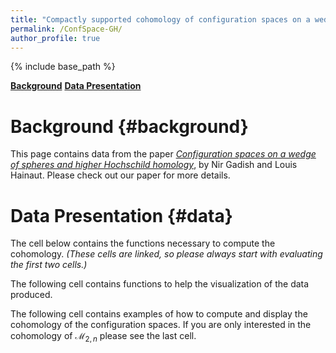 ```yaml
---
title: "Compactly supported cohomology of configuration spaces on a wedge of spheres"
permalink: /ConfSpace-GH/
author_profile: true
---
```


<script src="https://sagecell.sagemath.org/static/embedded_sagecell.js"></script>
<script>sagecell.makeSagecell({"inputLocation": ".sage", linked: 'True'});</script>
<link rel="stylesheet" type="text/css" href="https://sagecell.sagemath.org/static/sagecell_embed.css">

{% include base_path %}

**[Background](#background)**
**[Data Presentation](#data)**

# Background {#background}

This page contains data from the paper *[Configuration spaces on a wedge of spheres and higher Hochschild homology](https://arxiv.org)*, by Nir Gadish and Louis Hainaut. Please check out our paper for more details.

# Data Presentation {#data}

The cell below contains the functions necessary to compute the cohomology. *(These cells are linked, so please always start with evaluating the first two cells.)*

<div class="sage"><script type="text/x-sage">
# Computations for the E1-page

p = SymmetricFunctions(QQ).power()
s = SymmetricFunctions(QQ).schur()

# returns the decomposition of the term in degree n of the Lie operad into irreducibles
def Lie(n):
    if n == 0:
        return s.zero()
        
    result = sum(moebius(d)*p[d]^Integer(n/d) for d in divisors(n))
    return s(result/n)

# This function and the next one implement by hand the plethysm of s[n] with SLie \otimes H(X), so that only the
# necessary terms are computed and are added to the appropriate term on the E1 page
def aux_func(part, chain_comp):
    l = part.to_exp()
    return prod( s[l[i]].plethysm(chain_comp[i+1]) for i in range(len(l)) )


def E1(particles, dimension, line, col, CTot):
    result = s.zero().tensor(s.zero())
    for k in range(particles-line-col, particles-line+1):
        for part1 in Partitions(particles-k, length = line):
            temp_top = aux_func(part1, CTot[1])
            for part2 in Partitions(k, length = particles-line-col):
                temp = aux_func(part2, CTot[0])*temp_top
                result += temp
    return (-1)^(dimension*line+col)*result
    
# Computations for the E2-page

# Takes the alternating sum of a line and distributes the terms in the two possibly non-zero terms according to
# their sign (would provide the correct answer if there were no cancellation in the Euler characteristic)
def Compute_LowerBound(particles, dimension):
    bound = particles+1

    # Returns the tensor product of SLie with the cohomology of X, graded by the degree of the cohomology part
    # The sign is chosen according to the degree of the corresponding term in the tensor product, so that Koszul
    # duality is automatically implemented
    CTot = [[-Lie(i).degree_negation().omega().tensor(s.one()) for i in range(bound)],
            [(-1)^(dimension+1)*Lie(i).degree_negation().omega().tensor(s[1]) for i in range(bound)]]

    if particles == 1:
        return[[E1(particles, dimension, 0, 0, CTot)], [E1(particles, dimension, 1, 0, CTot)]] # Since F(X, 1) = X
    
    #else:
    Hom = [[s.zero().tensor(s.zero())],[s.zero().tensor(s.zero())]]

    for line in range(1, particles):
        alt_sum = sum((-1)^(line+col+particles)*E1(particles, dimension, line, col, CTot) 
                      for col in range(particles-line+1))
        Hom[0].append(alt_sum.map_coefficients(lambda coeff : max(0, -coeff)))
        Hom[1].append(alt_sum.map_coefficients(lambda coeff : max(0, coeff)))
    
    Hom[1].append(E1(particles, dimension, particles, 0, CTot))
    return Hom


#The following is a long function. Therefore it is the last one on this cell

# When Partial is set to True it only corrects the multiplicities whose value follows from a theoretical argument
# (i.e. the symmetric and exterior powers).
# When Partial is set to False it additionnally corrects the multiplicities according to specific computations
def Sharpen_LowerBound(particles, dimension, Hom, Partial = False):
    if dimension%2 == 1:
        # Finds the correct multiplicity for the symmetric and exterior powers
        for n in range(1, particles):
            error = s.zero() + Focus_GL(Hom[0][n-1], [n-1]) - Focus_GL(Hom[1][n], [n])
            Hom[0][n] += error.tensor(s[n])
            Hom[1][n] += error.tensor(s[n])

        for n in range(2, particles):
            error = s.zero() + Focus_GL(Hom[0][n-2], [1]*(n-2)) - Focus_GL(Hom[1][n], [1]*n)
            Hom[0][n] += error.tensor(s[n].omega())
            Hom[1][n] += error.tensor(s[n].omega())
            
        if Partial:
            return Hom
        
        #else:
        # Adds corrections to the remaining Schur functors if there are no more than 10 particles
        if particles == 7:
            error = s[4,2,1].tensor(s[2,1])
            Hom[0][3] += error
            Hom[1][3] += error
            
        if particles == 8:
            error = (2*s[5,2,1] + s[4,3,1] + s[4,2,2] + s[4,2,1,1] + s[3,3,1,1] + s[3,2,2,1]).tensor(s[2,1])
            Hom[0][3] += error
            Hom[1][3] += error
            error = s[6,2].tensor(s[2,1,1])
            Hom[0][4] += error
            Hom[1][4] += error
        
        if particles == 9:
            error = (s[6,3] + 2*s[6,2,1] + s[6,1,1,1] + 2*s[5,3,1] + s[5,2,2] + 3*s[5,2,1,1] + 2*s[4,4,1] + 3*s[4,3,2] + 4*s[4,3,1,1] + 4*s[4,2,2,1] + 3*s[4,2,1,1,1] + 2*s[3,3,2,1] + s[3,3,1,1,1] + s[3,2,2,2] + 2*s[3,2,2,1,1]).tensor(s[2,1])
            Hom[0][3] += error
            Hom[1][3] += error
            error = (s[7,2] + s[5,2,2] + s[4,4,1] + s[3,2,2,2] + s[6,2,1] + s[5,3,1]).tensor(s[3,1])
            Hom[0][4] += error
            Hom[1][4] += error
            error = s[7,2].tensor(s[2,1,1,1])
            Hom[0][5] += error
            Hom[1][5] += error
            
        if particles == 10: 
            #Schur functor [2,1]
            error = s[7,3] + 2*s[7,2,1] + s[7,1,1,1] + s[6,4] + 5*s[6,3,1] + 2*s[6,2,2] + 5*s[6,2,1,1] + s[6,1,1,1,1] + 4*s[5,4,1] + 6*s[5,3,2] + 9*s[5,3,1,1] + 7*s[5,2,2,1] + 6*s[5,2,1,1,1] + s[5,1,1,1,1,1] + 3*s[4,4,2] + 4*s[4,4,1,1] + 4*s[4,3,3] + 10*s[4,3,2,1] + 7*s[4,3,1,1,1] + 4*s[4,2,2,2] + 9*s[4,2,2,1,1] + 3*s[4,2,1,1,1,1] + 2*s[3,3,3,1] + 3*s[3,3,2,2] + 6*s[3,3,2,1,1] + 2*s[3,3,1,1,1,1] + 3*s[3,2,2,2,1] + 3*s[3,2,2,1,1,1] + s[2,2,2,2,1,1]
            Hom[0][3] += error.tensor(s[2,1])
            Hom[1][3] += error.tensor(s[2,1])
            #Schur functor [3,1]
            error = s[7,2,1] + 2*s[6,3,1] + s[6,2,1,1] + s[5,4,1] + s[5,3,2] + 2*s[5,3,1,1] + s[5,2,2,1] + s[4,4,2] + s[4,3,3] + 2*s[4,3,2,1] + s[4,2,2,2] + s[4,2,2,1,1] + s[3,3,2,1,1] + s[3,2,2,2,1]
            Hom[0][4] += error.tensor(s[3,1])
            Hom[1][4] += error.tensor(s[3,1])
            #Schur functor [2,2]
            error = s[4,4,2]
            Hom[0][4] += error.tensor(s[2,2])
            Hom[1][4] += error.tensor(s[2,2])
            #Schur functor [2,1,1]
            error = s[8,1,1] + s[7,3] + s[7,2,1] + s[7,1,1,1] + 2*s[6,3,1] + 2*s[6,2,1,1] + s[5,4,1] + s[5,3,2] + s[5,3,1,1] + s[5,2,2,1] + s[4,4,1,1] + s[4,3,3]
            Hom[0][4] += error.tensor(s[2,1,1])
            Hom[1][4] += error.tensor(s[2,1,1])
            #Schur functor [3,1,1]
            error = s[8,2]
            Hom[0][5] += error.tensor(s[3,1,1])
            Hom[1][5] += error.tensor(s[3,1,1])
            #Schur functor [2,1,1,1]
            error = s[7,2,1] + s[6,3,1]
            Hom[0][5] += error.tensor(s[2,1,1,1])
            Hom[1][5] += error.tensor(s[2,1,1,1])
            #Schur functor [2,1^4]
            error = s[8,2]
            Hom[0][6] += error.tensor(s([2]+[1]*4))
            Hom[1][6] += error.tensor(s([2]+[1]*4))
            
        return Hom
    
    else: #if dimension%2 == 0:
        # Finds the correct multiplicity for the symmetric and exterior powers
        for n in range(2, particles):
            error = s.zero() + Focus_GL(Hom[0][n-2], [n-2]) - Focus_GL(Hom[1][n], [n])
            Hom[0][n] += error.tensor(s[n])
            Hom[1][n] += error.tensor(s[n])

        for n in range(1, particles):
            error = s.zero() + Focus_GL(Hom[0][n-1], [1]*(n-1)) - Focus_GL(Hom[1][n], [1]*n)
            Hom[0][n] += error.tensor(s[n].omega())
            Hom[1][n] += error.tensor(s[n].omega())
            
        if Partial:
            return Hom

        #else:
        # Adds corrections to the remaining Schur functors if there are no more than 10 particles
        if particles == 7:
            error = s[4,2,1].tensor(s[2,1])
            Hom[0][3] += error
            Hom[1][3] += error
            
        if particles == 8:
            error = (2*s[5,2,1] + s[4,3,1] + s[4,2,2] + s[4,2,1,1] + s[3,3,1,1] + s[3,2,2,1]).tensor(s[2,1])
            Hom[0][3] += error
            Hom[1][3] += error
            error = s[6,2].tensor(s[3,1])
            Hom[0][4] += error
            Hom[1][4] += error
            
        if particles == 9:
            error = (s[6,3] + 2*s[6,2,1] + s[6,1,1,1] + 2*s[5,3,1] + s[5,2,2] + 3*s[5,2,1,1] + 2*s[4,4,1] + 3*s[4,3,2] + 4*s[4,3,1,1] + 4*s[4,2,2,1] + 3*s[4,2,1,1,1] + 2*s[3,3,2,1] + s[3,3,1,1,1] + s[3,2,2,2] + 2*s[3,2,2,1,1]).tensor(s[2,1])
            Hom[0][3] += error
            Hom[1][3] += error
            error = (s[7,2] + s[5,2,2] + s[4,4,1] + s[3,2,2,2]).tensor(s[2,1,1])
            error += (s[6,2,1] + s[5,3,1]).tensor(s[3,1])
            Hom[0][4] += error
            Hom[1][4] += error
            error = s[7,2].tensor(s[4,1])
            Hom[0][5] += error
            Hom[1][5] += error
            
        if particles == 10: 
            #Schur functor [2,1]
            error = s[7,3] + 2*s[7,2,1] + s[7,1,1,1] + s[6,4] + 5*s[6,3,1] + 2*s[6,2,2] + 5*s[6,2,1,1] + s[6,1,1,1,1] + 4*s[5,4,1] + 6*s[5,3,2] + 9*s[5,3,1,1] + 7*s[5,2,2,1] + 6*s[5,2,1,1,1] + s[5,1,1,1,1,1] + 3*s[4,4,2] + 4*s[4,4,1,1] + 4*s[4,3,3] + 10*s[4,3,2,1] + 7*s[4,3,1,1,1] + 4*s[4,2,2,2] + 9*s[4,2,2,1,1] + 3*s[4,2,1,1,1,1] + 2*s[3,3,3,1] + 3*s[3,3,2,2] + 6*s[3,3,2,1,1] + 2*s[3,3,1,1,1,1] + 3*s[3,2,2,2,1] + 3*s[3,2,2,1,1,1] + s[2,2,2,2,1,1]
            Hom[0][3] += error.tensor(s[2,1])
            Hom[1][3] += error.tensor(s[2,1])
            #Schur functor [3,1]
            error = s[8,1,1] + s[7,3] + s[7,2,1] + s[7,1,1,1] + 2*s[6,3,1] + 2*s[6,2,1,1] + s[5,4,1] + s[5,3,2] + s[5,3,1,1] + s[5,2,2,1] + s[4,4,1,1] + s[4,3,3]
            Hom[0][4] += error.tensor(s[3,1])
            Hom[1][4] += error.tensor(s[3,1])
            #Schur functor [2,2]
            error = s[4,4,2]
            Hom[0][4] += error.tensor(s[2,2])
            Hom[1][4] += error.tensor(s[2,2])
            #Schur functor [2,1,1]
            error = s[7,2,1] + 2*s[6,3,1] + s[6,2,1,1] + s[5,4,1] + s[5,3,2] + 2*s[5,3,1,1] + s[5,2,2,1] + s[4,4,2] + s[4,3,3] + 2*s[4,3,2,1] + s[4,2,2,2] + s[4,2,2,1,1] + s[3,3,2,1,1] + s[3,2,2,2,1]
            Hom[0][4] += error.tensor(s[2,1,1])
            Hom[1][4] += error.tensor(s[2,1,1])
            #Schur functor [4,1]
            error = s[7,2,1] + s[6,3,1]
            Hom[0][5] += error.tensor(s[4,1])
            Hom[1][5] += error.tensor(s[4,1])
            #Schur functor [3,1,1]
            error = s[8,2]
            Hom[0][5] += error.tensor(s[3,1,1])
            Hom[1][5] += error.tensor(s[3,1,1])
            #Schur functor [5,1]
            error = s[8,2]
            Hom[0][6] += error.tensor(s[5,1])
            Hom[1][6] += error.tensor(s[5,1])

        return Hom
        
print("Success!")
</script></div>
    
The following cell contains functions to help the visualization of the data produced.
    
<div class="sage"><script type="text/x-sage">
def Focus_Cohomology(Hom, Focus = "Sym", partition = None, codim = 1, Filtered = False):
    if Focus == "Sym":
        if Filtered:
            return [Focus_SymGroup(el, partition) for el in Hom[1-codim]]
        else:
            return Focus_SymGroup(sum(Hom[1-codim]), partition)
        
    if Focus == "GL":
        line = sum(partition)
        return Focus_GL(Hom[1-codim][line], partition)
    
def Forget_Equivariance(Hom, Forget = "Sym", genus = 0, codim = 1, Filtered = False):
    if Forget == "Sym":
        if Filtered:
            return [Forget_SymGroup(el) for el in Hom[1-codim]]
        else:
            return Forget_Symgroup(sum(Hom[1-codim]))
        
    if Forget == "GL":
        if genus <= 0:
            raise(ValueError("The variable 'genus' must be a positive integer"))
            
        if Filtered:
            return [Forget_GL(el, genus) for el in Hom[1-codim]]
        else:
            return Forget_GL(sum(Hom[1-codim]), genus)
        
def Restrict_Genus(Hom, genus):
    if genus <= 0:
        raise(ValueError("The variable 'genus' must be a positive integer"))
    
    return [[Restr_Genus(el, genus) for el in list_filtered] for list_filtered in Hom]
    

# Returns the equivariant cohomology of the moduli space M2n in weight zero
# 'codim' can only take two values. The default codim=1 outputs the cohomological degree n+2
# Alternatively the value codim=0 outputs the cohomological degree n+3
# By default this function first computes the homology of a wedge of circles. If this is
# already known it can be given as the input 'Hom'.
def Cohomology_M2n(particles, Hom = None, codim = 1):
    if Hom == None:
        Hom = Compute_LowerBound(particles, 1)
        Hom = Sharpen_LowerBound(particles, 1, Hom)
    
    result = s.zero()
    for n in range(particles+1-codim):
        for part in Partitions(n, max_length = 2):
            result += Twisted_Cohom_M2(part)*Focus_GL(Hom[1-codim][sum(part)], part)
            
    return result
  
# Helper functions, you should not need to call them directly
def Focus_GL(element, part):
    return sum(coeff*s[index[0]]*(index[1]==part) for index, coeff in element)
def Focus_SymGroup(element, part):
    return sum(coeff*s[index[1]]*(index[0]==part) for index, coeff in element)
def Forget_GL(element, genus):
    return sum(coeff*(s[index[1]].expand(genus)([1]*genus))*s[index[0]] for index, coeff in element)
def Forget_SymGroup(element):
    return sum(coeff*(Partition(index[0]).dimension())*s[index[1]] for index, coeff in element)
def Restr_Genus(element, genus):
    return element.map_item(lambda index, coeff: (index, coeff*(len(index[1]) <= genus)))
def trace_GL_irrep(part, eigenvalues):
    return s[part].expand(len(eigenvalues))(eigenvalues)
def Twisted_Cohom_M2(partition):
    if partition not in Partitions():
        raise ValueError("The parameter 'partition' must be a partition")
        
    if len(partition) > 2:
        return 0
    
    a = partition.get_part(0)
    b = partition.get_part(1)
    
    if (a+b)%2 == 1:
        return 0
    
    #else:
    return int((a - b)/6) + (a % 2)
print("Success!")
</script></div>
    
The following cell contains examples of how to compute and display the cohomology of the configuration spaces. If you are only interested in the cohomology of $\mathcal{M}_{2,n}$ please see the last cell.
    
<div class = "sage">
    <script type="text/x-sage">
        #Why the fuck isn't this shit working?
        #How hard is it to make linebreaks?
        #Bitch!
    </script>
</div>
    
    
<div class="sage"><script type="text/x-sage">
    M2n = Cohomology_M2n(10)
    # M2n = Cohomology_M2n(8, Hom = Already_Computed, codim = 0)
    # for part in Partitions(10):
    #    print(part, " : ", M2n.scalar(s(part)))

</script></div>
